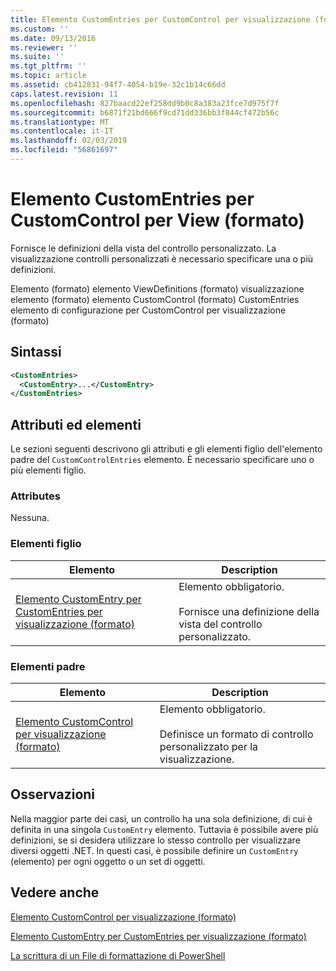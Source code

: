 ```yaml
---
title: Elemento CustomEntries per CustomControl per visualizzazione (formato) | Microsoft Docs
ms.custom: ''
ms.date: 09/13/2016
ms.reviewer: ''
ms.suite: ''
ms.tgt_pltfrm: ''
ms.topic: article
ms.assetid: cb412831-94f7-4054-b19e-32c1b14c66dd
caps.latest.revision: 11
ms.openlocfilehash: 827baacd22ef258dd9b0c8a383a23fce7d975f7f
ms.sourcegitcommit: b6871f21bd666f9cd71dd336bb3f844cf472b56c
ms.translationtype: MT
ms.contentlocale: it-IT
ms.lasthandoff: 02/03/2019
ms.locfileid: "56861697"
---
```

# <a name="customentries-element-for-customcontrol-for-view-format"></a>Elemento CustomEntries per CustomControl per View (formato)

Fornisce le definizioni della vista del controllo personalizzato. La visualizzazione controlli personalizzati è necessario specificare una o più definizioni.

Elemento (formato) elemento ViewDefinitions (formato) visualizzazione elemento (formato) elemento CustomControl (formato) CustomEntries elemento di configurazione per CustomControl per visualizzazione (formato)

## <a name="syntax"></a>Sintassi

```xml
<CustomEntries>
  <CustomEntry>...</CustomEntry>
</CustomEntries>
```

## <a name="attributes-and-elements"></a>Attributi ed elementi

Le sezioni seguenti descrivono gli attributi e gli elementi figlio dell'elemento padre del `CustomControlEntries` elemento. È necessario specificare uno o più elementi figlio.

### <a name="attributes"></a>Attributes

Nessuna.

### <a name="child-elements"></a>Elementi figlio

|Elemento|Description|
|-------------|-----------------|
|[Elemento CustomEntry per CustomEntries per visualizzazione (formato)](./customentry-element-for-customentries-for-customcontrol-for-view-format.md)|Elemento obbligatorio.<br /><br /> Fornisce una definizione della vista del controllo personalizzato.|

### <a name="parent-elements"></a>Elementi padre

|Elemento|Description|
|-------------|-----------------|
|[Elemento CustomControl per visualizzazione (formato)](./customcontrol-element-for-view-format.md)|Elemento obbligatorio.<br /><br /> Definisce un formato di controllo personalizzato per la visualizzazione.|

## <a name="remarks"></a>Osservazioni

Nella maggior parte dei casi, un controllo ha una sola definizione, di cui è definita in una singola `CustomEntry` elemento. Tuttavia è possibile avere più definizioni, se si desidera utilizzare lo stesso controllo per visualizzare diversi oggetti .NET. In questi casi, è possibile definire un `CustomEntry` (elemento) per ogni oggetto o un set di oggetti.

## <a name="see-also"></a>Vedere anche

[Elemento CustomControl per visualizzazione (formato)](./customcontrol-element-for-view-format.md)

[Elemento CustomEntry per CustomEntries per visualizzazione (formato)](./customentry-element-for-customentries-for-customcontrol-for-view-format.md)

[La scrittura di un File di formattazione di PowerShell](./writing-a-powershell-formatting-file.md)
